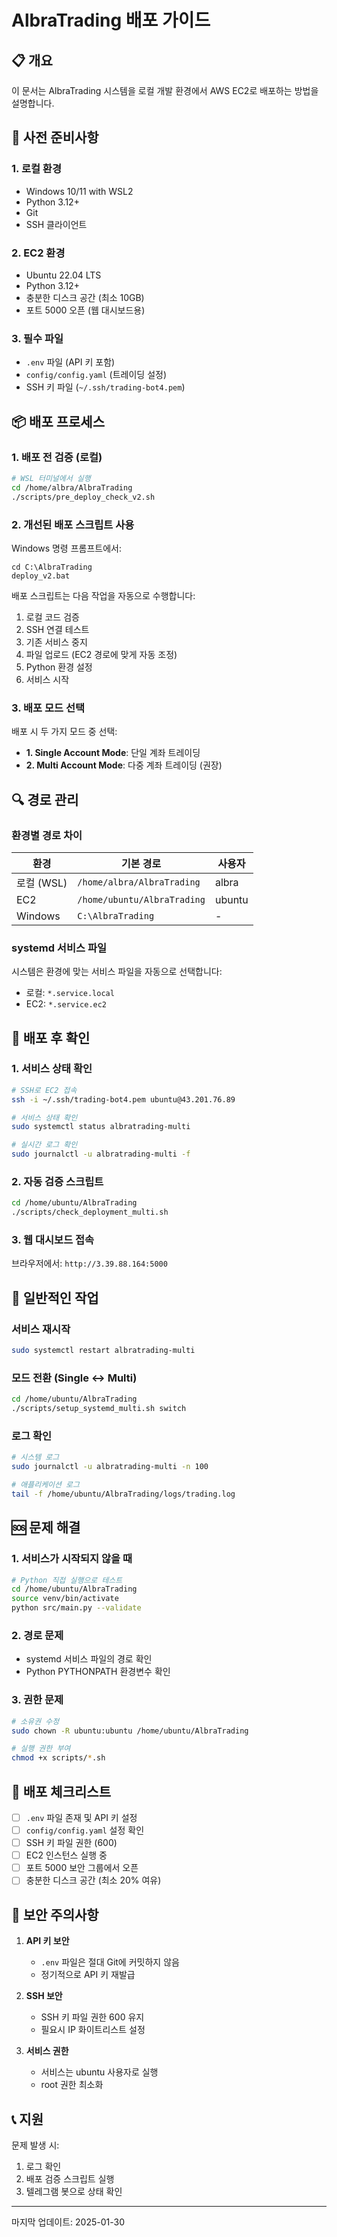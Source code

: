 # AlbraTrading 배포 가이드

## 📋 개요

이 문서는 AlbraTrading 시스템을 로컬 개발 환경에서 AWS EC2로 배포하는 방법을 설명합니다.

## 🔧 사전 준비사항

### 1. 로컬 환경
- Windows 10/11 with WSL2
- Python 3.12+
- Git
- SSH 클라이언트

### 2. EC2 환경
- Ubuntu 22.04 LTS
- Python 3.12+
- 충분한 디스크 공간 (최소 10GB)
- 포트 5000 오픈 (웹 대시보드용)

### 3. 필수 파일
- `.env` 파일 (API 키 포함)
- `config/config.yaml` (트레이딩 설정)
- SSH 키 파일 (`~/.ssh/trading-bot4.pem`)

## 📦 배포 프로세스

### 1. 배포 전 검증 (로컬)

```bash
# WSL 터미널에서 실행
cd /home/albra/AlbraTrading
./scripts/pre_deploy_check_v2.sh
```

### 2. 개선된 배포 스크립트 사용

Windows 명령 프롬프트에서:

```batch
cd C:\AlbraTrading
deploy_v2.bat
```

배포 스크립트는 다음 작업을 자동으로 수행합니다:
1. 로컬 코드 검증
2. SSH 연결 테스트
3. 기존 서비스 중지
4. 파일 업로드 (EC2 경로에 맞게 자동 조정)
5. Python 환경 설정
6. 서비스 시작

### 3. 배포 모드 선택

배포 시 두 가지 모드 중 선택:
- **1. Single Account Mode**: 단일 계좌 트레이딩
- **2. Multi Account Mode**: 다중 계좌 트레이딩 (권장)

## 🔍 경로 관리

### 환경별 경로 차이

| 환경 | 기본 경로 | 사용자 |
|------|----------|--------|
| 로컬 (WSL) | `/home/albra/AlbraTrading` | albra |
| EC2 | `/home/ubuntu/AlbraTrading` | ubuntu |
| Windows | `C:\AlbraTrading` | - |

### systemd 서비스 파일

시스템은 환경에 맞는 서비스 파일을 자동으로 선택합니다:
- 로컬: `*.service.local`
- EC2: `*.service.ec2`

## 🚀 배포 후 확인

### 1. 서비스 상태 확인

```bash
# SSH로 EC2 접속
ssh -i ~/.ssh/trading-bot4.pem ubuntu@43.201.76.89

# 서비스 상태 확인
sudo systemctl status albratrading-multi

# 실시간 로그 확인
sudo journalctl -u albratrading-multi -f
```

### 2. 자동 검증 스크립트

```bash
cd /home/ubuntu/AlbraTrading
./scripts/check_deployment_multi.sh
```

### 3. 웹 대시보드 접속

브라우저에서: `http://3.39.88.164:5000`

## 🔄 일반적인 작업

### 서비스 재시작

```bash
sudo systemctl restart albratrading-multi
```

### 모드 전환 (Single ↔ Multi)

```bash
cd /home/ubuntu/AlbraTrading
./scripts/setup_systemd_multi.sh switch
```

### 로그 확인

```bash
# 시스템 로그
sudo journalctl -u albratrading-multi -n 100

# 애플리케이션 로그
tail -f /home/ubuntu/AlbraTrading/logs/trading.log
```

## 🆘 문제 해결

### 1. 서비스가 시작되지 않을 때

```bash
# Python 직접 실행으로 테스트
cd /home/ubuntu/AlbraTrading
source venv/bin/activate
python src/main.py --validate
```

### 2. 경로 문제

- systemd 서비스 파일의 경로 확인
- Python PYTHONPATH 환경변수 확인

### 3. 권한 문제

```bash
# 소유권 수정
sudo chown -R ubuntu:ubuntu /home/ubuntu/AlbraTrading

# 실행 권한 부여
chmod +x scripts/*.sh
```

## 📝 배포 체크리스트

- [ ] `.env` 파일 존재 및 API 키 설정
- [ ] `config/config.yaml` 설정 확인
- [ ] SSH 키 파일 권한 (600)
- [ ] EC2 인스턴스 실행 중
- [ ] 포트 5000 보안 그룹에서 오픈
- [ ] 충분한 디스크 공간 (최소 20% 여유)

## 🔐 보안 주의사항

1. **API 키 보안**
   - `.env` 파일은 절대 Git에 커밋하지 않음
   - 정기적으로 API 키 재발급

2. **SSH 보안**
   - SSH 키 파일 권한 600 유지
   - 필요시 IP 화이트리스트 설정

3. **서비스 권한**
   - 서비스는 ubuntu 사용자로 실행
   - root 권한 최소화

## 📞 지원

문제 발생 시:
1. 로그 확인
2. 배포 검증 스크립트 실행
3. 텔레그램 봇으로 상태 확인

---

마지막 업데이트: 2025-01-30